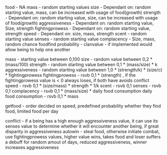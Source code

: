 food - NA
mass - random starting values
size - Dependant on: random starting value, mass, can be increased with usage of food(growth)
strength - Dependant on: random starting value, size, can be increased with usage of food(growth)
aggressiveness - Dependant on: random starting value, Size, strength
fightingprowess - Dependant on: random starting value, strength
speed - Dependant on: size, mass, strength
scent - random starting value
senses - random starting value
complacency - Size, mass, random chance
foodfind probability - 
clanvalue - if implemented would allow being to help one another


mass - starting value between 0,100
size - random value between 0,2 * (mass/100)
strength - random starting value between 0,1 * (mass/size) * k             
aggressiveness - random starting value between 1,0 * (strength/k) * (size/c) * fightingprowess
fightingprowess - rsvb 0,1 * (strength) , if the fightingprowess value is < 0 always loses, if both have avoids conflict
speed - rsvb 0,1 * (size/mass) * strength * 1/k
scent - rsvb 0,1
senses - rsvb 0,1
complacency - rsvb 0,1 * (mass/size) * daily food consumption
daily food consumption - rsvb 0,1 * mass 


getfood - order decided on speed, predefined probability whether they find food, limited food per day

conflict - if a being has a high enough aggressiveness value, it can use its senses value to determine whether it will encounter another being, if great disparity in aggressiveness autowin - steal food, otherwise initiate combat, use fightingprowess values, higher value wins, takes food and loser suffers a debuff for random amout of days, reduced aggressiveness, winner increases aggressiveness
